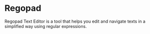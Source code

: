 # Regopad
 Regopad Text Editor is a tool that helps you edit and navigate texts in a simplified way using regular expressions.

